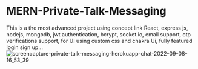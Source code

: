 # MERN-Private-Talk-Messaging
This is a the most advanced project using concept link React, express js, nodejs, mongodb, jwt authentication, bcrypt, socket.io, email support, otp verifications support, for UI using custom css and chakra Ui, fully featured login sign up...
![screencapture-private-talk-messaging-herokuapp-chat-2022-09-08-16_53_39](https://user-images.githubusercontent.com/87094943/189110237-207e8006-4f3a-426b-b2e6-6605d7d1f5d9.png)

